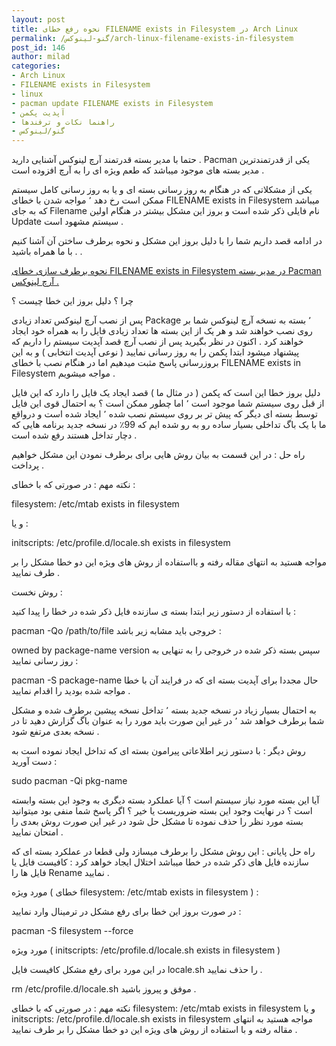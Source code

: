```yaml
---
layout: post
title: نحوه رفع خطای FILENAME exists in Filesystem در Arch Linux
permalink: /گنو-لینوکس/arch-linux-filename-exists-in-filesystem
post_id: 146
author: milad
categories: 
- Arch Linux
- FILENAME exists in Filesystem
- linux
- pacman update FILENAME exists in Filesystem
- آپدیت پکمن
- راهنما نکات و ترفندها
- گنو/لینوکس
---
```


حتما با مدیر بسته قدرتمند آرچ لینوکس آشنایی دارید . Pacman یکی از قدرتمندترین مدیر بسته های موجود میباشد که طعم ویژه ای را به آرچ افزوده است .

یکی از مشکلاتی که در هنگام به روز رسانی بسته ای و یا به روز رسانی کامل سیستم ممکن است رخ دهد ٬ مواجه شدن با خطای FILENAME exists in Filesystem میباشد که به جای Filename نام فایلی ذکر شده است و بروز این مشکل بیشتر در هنگام اولین Update سیستم مشهود است .

در ادامه قصد داریم شما را با دلیل بروز این مشکل و نحوه برطرف ساختن آن آشنا کنیم . با ما همراه باشید .

[نحوه برطرف سازی خطای FILENAME exists in Filesystem در مدیر بسته Pacman آرچ لینوکس .](http://tuxgeek.ir/arch-linux-filename-exists-in-filesystem/)



چرا ؟ دلیل بروز این خطا چیست ؟

پس از نصب آرچ لینوکس تعداد زیادی Package ٬ بسته به نسخه آرچ لینوکس شما بر روی نصب خواهند شد و هر یک از این بسته ها تعداد زیادی فایل را به همراه خود ایجاد خواهند کرد .
اکنون در نظر بگیرید پس از نصب آرچ قصد آپدیت سیستم را داریم که پیشنهاد میشود ابتدا پکمن را به روز رسانی نمایید ( نوعی آپدیت انتخابی ) و به این بروزرسانی پاسخ مثبت میدهیم اما در هنگام نصب با خطای FILENAME exists in Filesystem مواجه میشویم .

دلیل بروز خطا این است که پکمن ( در مثال ما ) قصد ایجاد یک فایل را دارد که این فایل از قبل روی سیستم شما موجود است ٬ اما چطور ممکن است ؟ به احتمال قوی این فایل توسط بسته ای دیگر که پیش تر بر روی سیستم نصب شده ٬ ایجاد شده است و درواقع ما با یک باگ تداخلی بسیار ساده رو به رو شده ایم که 99٪ در نسخه جدید برنامه هایی که دچار تداخل هستند رفع شده است .

راه حل : در این قسمت به بیان روش هایی برای برطرف نمودن این مشکل خواهیم پرداخت .

نکته مهم : در صورتی که با خطای :

filesystem: 
/etc/mtab exists in filesystem

و یا :

initscripts: 
/etc/profile.d/locale.sh exists in filesystem

مواجه هستید به انتهای مقاله رفته و بااستفاده از روش های ویژه این دو خطا مشکل را بر طرف نمایید .

روش نخست :

با استفاده از دستور زیر ابتدا بسته ی سازنده فایل ذکر شده در خطا را پیدا کنید :

pacman -Qo /path/to/file
خروجی باید مشابه زیر باشد :

owned by package-name version
سپس بسته ذکر شده در خروجی را به تنهایی به روز رسانی نمایید :

pacman -S package-name
حال مجددا برای آپدیت بسته ای که در فرایند آن با خطا مواجه شده بودید را اقدام نمایید .

به احتمال بسیار زیاد در نسخه جدید بسته ٬ تداخل نسخه پیشین برطرف شده و مشکل شما برطرف خواهد شد ٬ در غیر این صورت باید مورد را به عنوان باگ گزارش دهید تا در نسخه بعدی مرتفع شود .

روش دیگر :
با دستور زیر اطلاعاتی پیرامون بسته ای که تداخل ایجاد نموده است به دست آورید :

sudo pacman -Qi pkg-name

آیا این بسته مورد نیاز سیستم است ؟ آیا عملکرد بسته دیگری به وجود این بسته وابسته است ؟ در نهایت وجود این بسته ضروریست یا خیر ؟ اگر پاسخ شما منفی بود میتوانید بسته مورد نظر را حذف نموده تا مشکل حل شود در غیر این صورت روش بعدی را امتحان نمایید .

راه حل پایانی :
این روش مشکل را برطرف میسازد ولی قطعا در عملکرد بسته ای که سازنده فایل های ذکر شده در خطا میباشد اختلال ایجاد خواهد کرد : کافیست فایل یا فایل ها را Rename نمایید .

مورد ویژه ( خطای filesystem: /etc/mtab exists in filesystem ) :

در صورت بروز این خطا برای رفع مشکل در ترمینال وارد نمایید :

pacman -S filesystem --force

مورد ویژه ( initscripts: /etc/profile.d/locale.sh exists in filesystem )

در این مورد برای رفع مشکل کافیست فایل locale.sh را حذف نمایید .

rm /etc/profile.d/locale.sh
موفق و پیروز باشید .

نکته مهم : در صورتی که با خطای filesystem: /etc/mtab exists in filesystem و یا initscripts: /etc/profile.d/locale.sh exists in filesystem مواجه هستید به انتهای مقاله رفته و با استفاده از روش های ویژه این دو خطا مشکل را بر طرف نمایید .